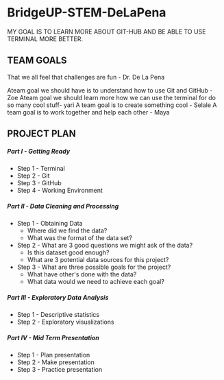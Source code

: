 # BridgeUP-STEM-DeLaPena
MY GOAL IS TO LEARN MORE ABOUT GIT-HUB AND BE ABLE TO USE TERMINAL MORE BETTER.
## TEAM GOALS
That we all feel that challenges are fun - Dr. De La Pena

Ateam goal we should have is to understand how to use Git and GitHub - Zoe 
Ateam goal we should learn more how we can use the terminal for do so many cool stuff- yari
A team goal is to create something cool - Selale 
A team goal is to work together and help each other - Maya

## PROJECT PLAN

##### Part I - Getting Ready
* Step 1 - Terminal
* Step 2 - Git
* Step 3 - GitHub
* Step 4 - Working Environment

##### Part II - Data Cleaning and Processing
* Step 1 - Obtaining Data
  - Where did we find the data?
  - What was the format of the data set?
* Step 2 - What are 3 good questions we might ask of the data?
  - Is this dataset good enough?
  - What are 3 potential data sources for this project?
* Step 3 - What are three possible goals for the project?
  - What have other's done with the data?
  - What data would we need to achieve each goal?

##### Part III - Exploratory Data Analysis
* Step 1 - Descriptive statistics
* Step 2 - Exploratory visualizations

##### Part IV - Mid Term Presentation
* Step 1 - Plan presentation
* Step 2 - Make presentation
* Step 3 - Practice presentation
